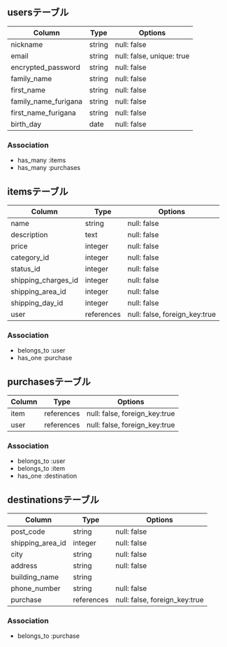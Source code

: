 ## usersテーブル

|Column              |Type  |Options                  |
|--------------------|------|-------------------------|
|nickname            |string|null: false              |
|email               |string|null: false, unique: true|
|encrypted_password  |string|null: false              |
|family_name         |string|null: false              |
|first_name          |string|null: false              |
|family_name_furigana|string|null: false              |
|first_name_furigana |string|null: false              |
|birth_day           |date  |null: false              |


### Association

- has_many :items
- has_many :purchases


## itemsテーブル

|Column             |Type      |Options                      |
|-------------------|----------|-----------------------------|
|name               |string    |null: false                  |
|description        |text      |null: false                  |
|price              |integer   |null: false                  |
|category_id        |integer   |null: false                  |
|status_id          |integer   |null: false                  |
|shipping_charges_id|integer   |null: false                  |
|shipping_area_id   |integer   |null: false                  |
|shipping_day_id    |integer   |null: false                  |
|user               |references|null: false, foreign_key:true|


### Association

- belongs_to :user
- has_one :purchase


## purchasesテーブル

|Column|Type      |Options                      |
|------|----------|-----------------------------|
|item  |references|null: false, foreign_key:true|
|user  |references|null: false, foreign_key:true|


### Association

- belongs_to :user
- belongs_to :item
- has_one :destination


## destinationsテーブル

|Column           |Type      |Options                      |
|---------------- |----------|-----------------------------|
|post_code        |string    |null: false                  |
|shipping_area_id |integer   |null: false                  |
|city             |string    |null: false                  |
|address          |string    |null: false                  |
|building_name    |string    |                             |
|phone_number     |string    |null: false                  |
|purchase         |references|null: false, foreign_key:true|


### Association

- belongs_to :purchase